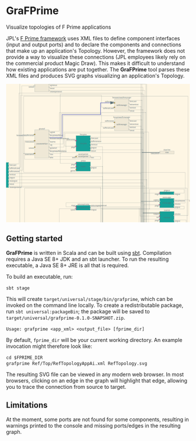 # GraFPrime
Visualize topologies of F Prime applications

JPL's [F Prime framework](https://github.com/nasa/fprime) uses XML files to define component interfaces (input and output ports) and to declare the components and connections that make up an application's Topology.  However, the framework does not provide a way to visualize these connections (JPL employees likely rely on the commercial product Magic Draw).  This makes it difficult to understand how existing applications are put together.  The **GraFPrime** tool parses these XML files and produces SVG graphs visualizing an application's Topology.

![Screenshot](docs/Ref-screenshot.png)

## Getting started
**GraFPrime** is written in Scala and can be built using [sbt](https://www.scala-sbt.org/).  Compilation requires a Java SE 8+ JDK and an sbt launcher.  To run the resulting executable, a Java SE 8+ JRE is all that is required.

To build an executable, run:

    sbt stage

This will create `target/universal/stage/bin/grafprime`, which can be invoked on the command line locally.  To create a redistributable package, run `sbt universal:packageBin`; the package will be saved to `target/universal/grafprime-0.1.0-SNAPSHOT.zip`.

    Usage: grafprime <app_xml> <output_file> [fprime_dir]

By default, `fprime_dir` will be your current working directory.  An example invocation might therefore look like:

    cd $FPRIME_DIR
    grafprime Ref/Top/RefTopologyAppAi.xml RefTopology.svg

The resulting SVG file can be viewed in any modern web browser.  In most browsers, clicking on an edge in the graph will highlight that edge, allowing you to trace the connection from source to target.

## Limitations
At the moment, some ports are not found for some components, resulting in warnings printed to the console and missing ports/edges in the resulting graph.
